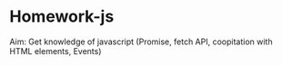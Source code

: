# Homework-js
Aim: Get knowledge of javascript (Promise, fetch API, coopitation with HTML elements, Events)
